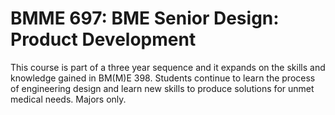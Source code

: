 # BMME 697: BME Senior Design: Product Development

This course is part of a three year sequence and it expands on the skills and knowledge gained in BM(M)E 398. Students continue to learn the process of engineering design and learn new skills to produce solutions for unmet medical needs. Majors only.